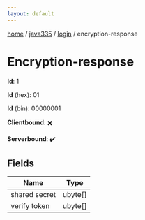 ```yaml
---
layout: default
---
```


[home](/)  /  [java335](/protocol/java335)  /  [login](/protocol/java335/login)  /  encryption-response

# Encryption-response

**Id**: 1

**Id** (hex): 01

**Id** (bin): 00000001

**Clientbound**: ✖️

**Serverbound**: ✔️

## Fields

Name | Type
---|---
shared secret | ubyte[]
verify token | ubyte[]

